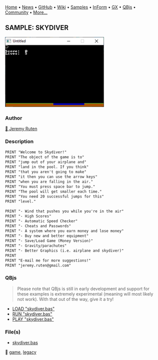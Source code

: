 [Home](https://qb64.com) • [News](../../news.md) • [GitHub](https://github.com/QB64Official/qb64) • [Wiki](https://github.com/QB64Official/qb64/wiki) • [Samples](../../samples.md) • [InForm](../../inform.md) • [GX](../../gx.md) • [QBjs](../../qbjs.md) • [Community](../../community.md) • [More...](../../more.md)

## SAMPLE: SKYDIVER

![screenshot.png](img/screenshot.png)

### Author

[🐝 Jeremy Ruten](../jeremy-ruten.md) 

### Description

```text
PRINT "Welcome to Skydiver!"
PRINT "The object of the game is to"
PRINT "jump out of your airplane and"
PRINT "land in the pool. If you think"
PRINT "that you aren't going to make"
PRINT "it then you can use the arrow keys"
PRINT "when you are falling in the air."
PRINT "You must press space bar to jump."
PRINT "The pool will get smaller each time."
PRINT "You need 20 successful jumps for this"
PRINT "level."

PRINT "- Wind that pushes you while you're in the air"
PRINT "- High Scores"
PRINT "- Automatic Speed Checker"
PRINT "- Cheats and Passwords"
PRINT "- A system where you earn money and lose money"
PRINT "- Buy new and better equipment"
PRINT "- Save/Load Game (Money Version)"
PRINT "- Gravity/parachutes"
PRINT "- Better Graphics (i.e. airplane and skydiver)"
PRINT
PRINT "E-mail me for more suggestions!"
PRINT "jeremy.ruten@gmail.com"
```

### QBjs

> Please note that QBjs is still in early development and support for these examples is extremely experimental (meaning will most likely not work). With that out of the way, give it a try!

* [LOAD "skydiver.bas"](https://v6p9d9t4.ssl.hwcdn.net/html/6022890/index.html?src=https://qb64.com/samples/skydiver/src/skydiver.bas)
* [RUN "skydiver.bas"](https://v6p9d9t4.ssl.hwcdn.net/html/6022890/index.html?mode=auto&src=https://qb64.com/samples/skydiver/src/skydiver.bas)
* [PLAY "skydiver.bas"](https://v6p9d9t4.ssl.hwcdn.net/html/6022890/index.html?mode=play&src=https://qb64.com/samples/skydiver/src/skydiver.bas)

### File(s)

* [skydiver.bas](src/skydiver.bas)

🔗 [game](../game.md), [legacy](../legacy.md)
